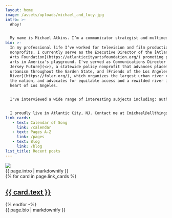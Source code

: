 ```yaml
---
layout: home
image: /assets/uploads/michael_and_lucy.jpg
intro: >-
  Ahoy!


  My name is Michael Atkins. I’m a communicator strategist and multimedia producer with a passion for storytelling, civic engagement, and all things offbeat. I love to explore the built and natural environments, and love connecting people to their local ecosystem. Watch [my videos](/media), read [my writing](/writing), and check out [my press coverage](/press).
bio: >-
  In my professional life I’ve worked for television and film productions and
  nonprofits. I currently serve as the Executive Director of the [Atlantic City
  Arts Foundation](https://atlanticcityartsfoundation.org/) promoting public
  arts in America's playground. I've served as Communications Director for [New
  Jersey Future](<>), a statewide policy nonprofit that advances placemaking and
  urbanism throughout the Garden State, and [Friends of the Los Angeles
  River](https://folar.org/), which organizes the largest urban river cleanup in
  the nation, and advocates for equitable access and a rewilded river in the
  heart of Los Angeles. 


  I've interviewed a wide range of interesting subjects including: authors, artists, architects, active military personnel, congresspersons, historians, and indigenous tribal leaders along the way. I’ve worked political campaigns for local, state, and federal office, and volunteered for public interest endeavors, including the [Baseball Reliquary](https://baseballreliquary.org/) and [Cape May Bird Observatory](https://njaudubon.org/centers/cape-may-bird-observatory/) with elected board positions with [KPFK Los Angeles](https://www.kpfk.org/) and the [East Hollywood Neighborhood Council](https://www.easthollywood.net/). 


  I proudly live in Atlantic City, NJ. Contact me at [michael@allthingsatkins.com](mailto:michael@allthingsatkins.com). Preferably from a pay phone.
link_cards: 
   - text: Calendar of Song
     link: /calendar
   - text: Pages A-Z
     link: /pages
   - text: Blog
     link: /blog
list_title: Recent posts
---
```


<section id="main-image"><img src="{{ page.image | relative_url }}" /></section>

<section id="intro">{{ page.intro | markdownify }}
</section>

<section id="link-cards">
{% for card in page.link_cards %}
<div><a href="{{ card.link }}"><h2>{{ card.text }}</h2></a></div>
{% endfor -%}
</section>

<section id="more-bio">{{ page.bio | markdownify }}
</section>
